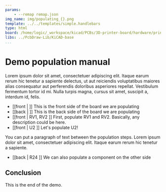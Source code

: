 ```yaml
---
params:
    - --remap remap.json
img_name: img/populating_{}.png
template: ../../templates/simple.handlebars
type: html
board: /home/logic/_workspace/kicad/PCBs/3D-printer-board/hardware/printer-board/printer-board.kicad_pcb
libs: ../PcbDraw-Lib/KiCAD-base
...
```


# Demo population manual

Lorem ipsum dolor sit amet, consectetuer adipiscing elit. Itaque earum rerum hic
tenetur a sapiente delectus, ut aut reiciendis voluptatibus maiores alias
consequatur aut perferendis doloribus asperiores repellat. Vestibulum fermentum
tortor id mi. Nulla turpis magna, cursus sit amet, suscipit a, interdum id,
felis.

- [[front | ]] This is the front side of the board we are populating
- [[back | ]] This is the back side of the board we are populating
- [[front | RV1, RV2 ]] First, populate RV1 and RV2. Basically, any description
  could be here.
- [[front | U2 ]] Let's populate U2!

You can put a paragraph of text between the population steps. Lorem ipsum dolor
sit amet, consectetuer adipiscing elit. Itaque earum rerum hic tenetur a
sapiente.

- [[back | R24 ]] We can also populate a component on the other side

## Conclusion

This is the end of the demo.
